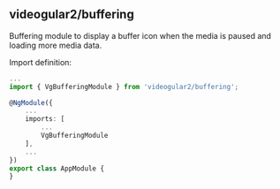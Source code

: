 ## videogular2/buffering

Buffering module to display a buffer icon when the media is paused and loading more media data.

Import definition:

```typescript
...
import { VgBufferingModule } from 'videogular2/buffering';

@NgModule({
    ...
    imports: [
        ...
        VgBufferingModule
    ],
    ...
})
export class AppModule {
}
```
